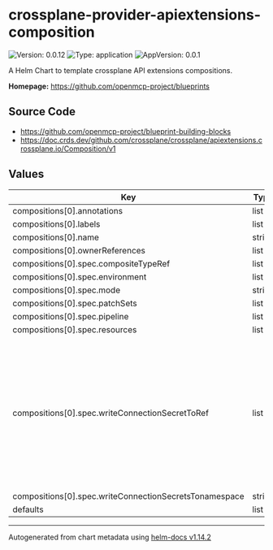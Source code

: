 

# crossplane-provider-apiextensions-composition

![Version: 0.0.12](https://img.shields.io/badge/Version-0.0.12-informational?style=flat-square) ![Type: application](https://img.shields.io/badge/Type-application-informational?style=flat-square) ![AppVersion: 0.0.1](https://img.shields.io/badge/AppVersion-0.0.1-informational?style=flat-square)

A Helm Chart to template crossplane API extensions compositions.

**Homepage:** <https://github.com/openmcp-project/blueprints>

## Source Code

* <https://github.com/openmcp-project/blueprint-building-blocks>
* <https://doc.crds.dev/github.com/crossplane/crossplane/apiextensions.crossplane.io/Composition/v1>

## Values

| Key | Type | Default | Description |
|-----|------|---------|-------------|
| compositions[0].annotations | list | `[]` |  |
| compositions[0].labels | list | `[]` |  |
| compositions[0].name | string | `""` |  |
| compositions[0].ownerReferences | list | `[]` |  |
| compositions[0].spec.compositeTypeRef | list | `[]` |  |
| compositions[0].spec.environment | list | `[]` |  |
| compositions[0].spec.mode | string | `""` |  |
| compositions[0].spec.patchSets | list | `[]` |  |
| compositions[0].spec.pipeline | list | `[]` |  |
| compositions[0].spec.resources | list | `[]` |  |
| compositions[0].spec.writeConnectionSecretToRef | list | `[]` | *optional* - When a Crossplane Provider creates a managed resource it may generate resource-specific details, like usernames, passwords or connection details like an IP address.   Crossplane stores these details in a Kubernetes Secret object specified by the `writeConnectionSecretToRef` values. Learn more about Crossplane concept [Managed Resources Fields](https://docs.crossplane.io/latest/concepts/managed-resources/#writeconnectionsecrettoref)! |
| compositions[0].spec.writeConnectionSecretsTonamespace | string | `"ns1"` |  |
| defaults | list | `[]` |  |

----------------------------------------------
Autogenerated from chart metadata using [helm-docs v1.14.2](https://github.com/norwoodj/helm-docs/releases/v1.14.2)